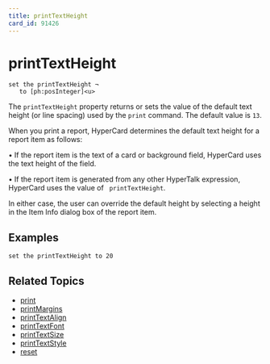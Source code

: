 ```yaml
---
title: printTextHeight
card_id: 91426
---
```


# printTextHeight

```
set the printTextHeight ¬
   to [ph:posInteger]<u>
```

</u>The `printTextHeight` property returns or sets the value of the default text height (or line spacing) used by the `print` command. The default value is `13`.

When you print a report, HyperCard determines the default text height for a report item as follows: 

• If the report item is the text of a card     or  background field, HyperCard uses     the text height of the field.

• If the report item is generated from     any other HyperTalk expression,     HyperCard uses the value of    ` printTextHeight`.

In either case, the user can override the default height by selecting a height in the Item Info dialog box of the report item. 


## Examples

```
set the printTextHeight to 20
```

## Related Topics

* [print](/HyperTalkReference/commands/print)
* [printMargins](/HyperTalkReference/properties/printMargins)
* [printTextAlign](/HyperTalkReference/properties/printTextAlign)
* [printTextFont](/HyperTalkReference/properties/printTextFont)
* [printTextSize](/HyperTalkReference/properties/printTextSize)
* [printTextStyle](/HyperTalkReference/properties/printTextStyle)
* [reset](/HyperTalkReference/commands/reset)
